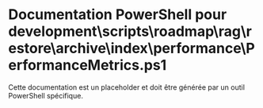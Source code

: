 # Documentation PowerShell pour development\scripts\roadmap\rag\restore\archive\index\performance\PerformanceMetrics.ps1

Cette documentation est un placeholder et doit être générée par un outil PowerShell spécifique.
